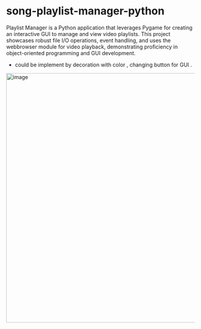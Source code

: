 # song-playlist-manager-python
Playlist Manager is a Python application that leverages Pygame for creating an interactive GUI to manage and view video playlists. This project showcases robust file I/O operations, event handling, and uses the webbrowser module for video playback, demonstrating proficiency in object-oriented programming and GUI development.


* could be implement by decoration with color , changing button for GUI .

<img width="666" alt="image" src="https://github.com/user-attachments/assets/74a4c55f-3db3-4cbb-9cbb-07164650c0d3" />
